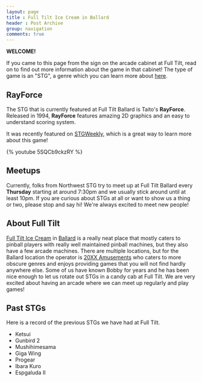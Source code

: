 ```yaml
---
layout: page
title : Full Tilt Ice Cream in Ballard
header : Post Archive
group: navigation
comments: true
---
```


**WELCOME!**

If you came to this page from the sign on the arcade cabinet at Full Tilt, read on to find out more
information about the game in that cabinet! The type of game is an "STG", a genre which you can learn more
about [here](/whatis/).

RayForce
------

The STG that is currently featured at Full Tilt Ballard is Taito's **RayForce**. Released in 1994,
**RayForce** features amazing 2D graphics and an easy to understand scoring system.

It was recently featured on [STGWeekly](http://stgweekly.wordpress.com/), which is a great way to
learn more about this game!

{% youtube 5SQCb9ckzRY %}

Meetups
--------

Currently, folks from Northwest STG try to meet up at Full Tilt Ballard every **Thursday** starting
at around 7:30pm and we usually stick around until at least 10pm. If you are curious about STGs at
all or want to show us a thing or two, please stop and say hi! We're always excited to meet new
people!

About Full Tilt
---------

[Full Tilt Ice Cream](http://fulltilticecream.com) in
[Ballard](http://www.yelp.com/biz/full-tilt-ice-cream-seattle-5) is a really neat place that mostly
caters to pinball players with really well maintained pinball machines, but they also have a few
arcade machines.  There are multiple locations, but for the Ballard location the operator is
[20XX Amusements](https://www.facebook.com/20XXamusements) who caters to more obscure genres and
enjoys providing games that you will not find hardly anywhere else. Some of us have known Bobby for
years and he has been nice enough to let us rotate out STGs in a candy cab at Full Tilt. We are
very excited about having an arcade where we can meet up regularly and play games!

Past STGs
---------

Here is a record of the previous STGs we have had at Full Tilt.

- Ketsui
- Gunbird 2
- Mushihimesama
- Giga Wing
- Progear
- Ibara Kuro
- Espgaluda II
